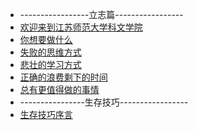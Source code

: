 - -----------------立志篇-----------------
- [欢迎来到江苏师范大学科文学院](determined/README.md)
- [你想要做什么](determined/01.md)
- [失败的思维方式](determined/02.md)
- [悲壮的学习方式](determined/03.md)
- [正确的浪费剩下的时间](determined/04.md)
- [总有更值得做的事情](determined/05.md)
- ----------------生存技巧-----------------
- [生存技巧序言](existence/README.md)
